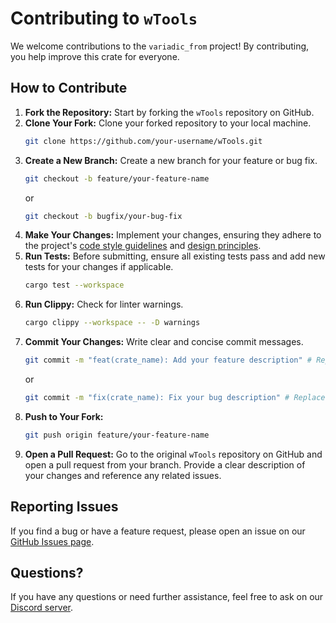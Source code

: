 # Contributing to `wTools`

We welcome contributions to the `variadic_from` project! By contributing, you help improve this crate for everyone.

## How to Contribute

1.  **Fork the Repository:** Start by forking the `wTools` repository on GitHub.
2.  **Clone Your Fork:** Clone your forked repository to your local machine.
    ```sh
    git clone https://github.com/your-username/wTools.git
    
    ```
3.  **Create a New Branch:** Create a new branch for your feature or bug fix.
    ```sh
    git checkout -b feature/your-feature-name
    ```
    or
    ```sh
    git checkout -b bugfix/your-bug-fix
    ```
4.  **Make Your Changes:** Implement your changes, ensuring they adhere to the project's [code style guidelines](https://github.com/Wandalen/wTools/blob/master/doc/modules/code_style.md) and [design principles](https://github.com/Wandalen/wTools/blob/master/doc/modules/design_principles.md).
5.  **Run Tests:** Before submitting, ensure all existing tests pass and add new tests for your changes if applicable.
    ```sh
    cargo test --workspace
    ```
6.  **Run Clippy:** Check for linter warnings.
    ```sh
    cargo clippy --workspace -- -D warnings
    ```
7.  **Commit Your Changes:** Write clear and concise commit messages.
    ```sh
    git commit -m "feat(crate_name): Add your feature description" # Replace `crate_name` with the actual crate name
    ```
    or
    ```sh
    git commit -m "fix(crate_name): Fix your bug description" # Replace `crate_name` with the actual crate name
    ```
8.  **Push to Your Fork:**
    ```sh
    git push origin feature/your-feature-name
    ```
9.  **Open a Pull Request:** Go to the original `wTools` repository on GitHub and open a pull request from your branch. Provide a clear description of your changes and reference any related issues.

## Reporting Issues

If you find a bug or have a feature request, please open an issue on our [GitHub Issues page](https://github.com/Wandalen/wTools/issues).

## Questions?

If you have any questions or need further assistance, feel free to ask on our [Discord server](https://discord.gg/m3YfbXpUUY).